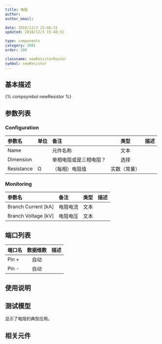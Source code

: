 ```yaml
---
title: 电阻
author: 
author_email:

date: 2018/12/3 15:48:31
updated: 2018/12/3 15:48:31

type: components
category: 3001
order: 200

classname: newResistorRouter
symbol: newResistor
---
```

## 基本描述
{% compsymbol newResistor %}

## 参数列表
### Configuration
| 参数名 | 单位 | 备注 | 类型 | 描述 |
| :--- | :--- | :--- | :--: | :--- |
| Name |  | 元件名称 | 文本 |  |
| Dimension |  | 单相电阻或是三相电阻？ | 选择 |  |
| Resistance | Ω | （每相）电阻值 | 实数（常量） |  |

### Monitoring
| 参数名 | 备注 | 类型 | 描述 |
| :--- | :--- | :--: | :--- |
| Branch Current \[kA\] | 电阻电流 | 文本 |  |
| Branch Voltage \[kV\] | 电阻电压 | 文本 |  |


## 端口列表

| 端口名 | 数据维数 | 描述 |
| :--- | :--:  | :--- |
| Pin + | 自动 | |                   
| Pin - | 自动 | |                   

## 使用说明


## 测试模型
[<test name>](<test link>)显示了电阻的典型应用。

## 相关元件



